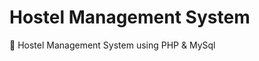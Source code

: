 Hostel Management System
========================
:hotel: Hostel Management System using PHP & MySql